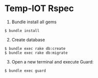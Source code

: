 Temp-IOT Rspec
==============


1) Bundle install all gems
```
$ bundle install
```


2) Create database
```
$ bundle exec rake db:create
$ bundle exec rake db:migrate
```


3) Open a new terminal and execute Guard:
```
$ bundle exec guard
```
